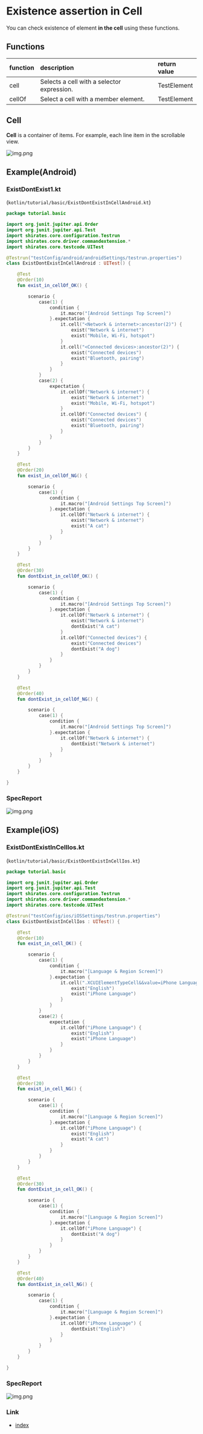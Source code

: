 # Existence assertion in Cell

You can check existence of element **in the cell** using these functions.

## Functions

| function | description                                | return value |
|:---------|:-------------------------------------------|:-------------|
| cell     | Selects a cell with a selector expression. | TestElement  |
| cellOf   | Select a cell with a member element.       | TestElement  |

## Cell

**Cell** is a container of items.
For example, each line item in the scrollable view.

![img.png](../../_images/cell_and_labels.png)

## Example(Android)

### ExistDontExist1.kt

(`kotlin/tutorial/basic/ExistDontExistInCellAndroid.kt`)

```kotlin
package tutorial.basic

import org.junit.jupiter.api.Order
import org.junit.jupiter.api.Test
import shirates.core.configuration.Testrun
import shirates.core.driver.commandextension.*
import shirates.core.testcode.UITest

@Testrun("testConfig/android/androidSettings/testrun.properties")
class ExistDontExistInCellAndroid : UITest() {

    @Test
    @Order(10)
    fun exist_in_cellOf_OK() {

        scenario {
            case(1) {
                condition {
                    it.macro("[Android Settings Top Screen]")
                }.expectation {
                    it.cell("<Network & internet>:ancestor(2)") {
                        exist("Network & internet")
                        exist("Mobile, Wi‑Fi, hotspot")
                    }
                    it.cell("<Connected devices>:ancestor(2)") {
                        exist("Connected devices")
                        exist("Bluetooth, pairing")
                    }
                }
            }
            case(2) {
                expectation {
                    it.cellOf("Network & internet") {
                        exist("Network & internet")
                        exist("Mobile, Wi‑Fi, hotspot")
                    }
                    it.cellOf("Connected devices") {
                        exist("Connected devices")
                        exist("Bluetooth, pairing")
                    }
                }
            }
        }
    }

    @Test
    @Order(20)
    fun exist_in_cellOf_NG() {

        scenario {
            case(1) {
                condition {
                    it.macro("[Android Settings Top Screen]")
                }.expectation {
                    it.cellOf("Network & internet") {
                        exist("Network & internet")
                        exist("A cat")
                    }
                }
            }
        }
    }

    @Test
    @Order(30)
    fun dontExist_in_cellOf_OK() {

        scenario {
            case(1) {
                condition {
                    it.macro("[Android Settings Top Screen]")
                }.expectation {
                    it.cellOf("Network & internet") {
                        exist("Network & internet")
                        dontExist("A cat")
                    }
                    it.cellOf("Connected devices") {
                        exist("Connected devices")
                        dontExist("A dog")
                    }
                }
            }
        }
    }

    @Test
    @Order(40)
    fun dontExist_in_cellOf_NG() {

        scenario {
            case(1) {
                condition {
                    it.macro("[Android Settings Top Screen]")
                }.expectation {
                    it.cellOf("Network & internet") {
                        dontExist("Network & internet")
                    }
                }
            }
        }
    }

}
```

### SpecReport

![img.png](../../_images/exist_dontexist_in_cell_android.png)

## Example(iOS)

### ExistDontExistInCellIos.kt

(`kotlin/tutorial/basic/ExistDontExistInCellIos.kt`)

```kotlin
package tutorial.basic

import org.junit.jupiter.api.Order
import org.junit.jupiter.api.Test
import shirates.core.configuration.Testrun
import shirates.core.driver.commandextension.*
import shirates.core.testcode.UITest

@Testrun("testConfig/ios/iOSSettings/testrun.properties")
class ExistDontExistInCellIos : UITest() {

    @Test
    @Order(10)
    fun exist_in_cell_OK() {

        scenario {
            case(1) {
                condition {
                    it.macro("[Language & Region Screen]")
                }.expectation {
                    it.cell(".XCUIElementTypeCell&&value=iPhone Language") {
                        exist("English")
                        exist("iPhone Language")
                    }
                }
            }
            case(2) {
                expectation {
                    it.cellOf("iPhone Language") {
                        exist("English")
                        exist("iPhone Language")
                    }
                }
            }
        }
    }

    @Test
    @Order(20)
    fun exist_in_cell_NG() {

        scenario {
            case(1) {
                condition {
                    it.macro("[Language & Region Screen]")
                }.expectation {
                    it.cellOf("iPhone Language") {
                        exist("English")
                        exist("A cat")
                    }
                }
            }
        }
    }

    @Test
    @Order(30)
    fun dontExist_in_cell_OK() {

        scenario {
            case(1) {
                condition {
                    it.macro("[Language & Region Screen]")
                }.expectation {
                    it.cellOf("iPhone Language") {
                        dontExist("A dog")
                    }
                }
            }
        }
    }

    @Test
    @Order(40)
    fun dontExist_in_cell_NG() {

        scenario {
            case(1) {
                condition {
                    it.macro("[Language & Region Screen]")
                }.expectation {
                    it.cellOf("iPhone Language") {
                        dontExist("English")
                    }
                }
            }
        }
    }

}
```

### SpecReport

![img.png](../../_images/exist_dontexist_in_cell_ios.png)

### Link

- [index](../../../index.md)


